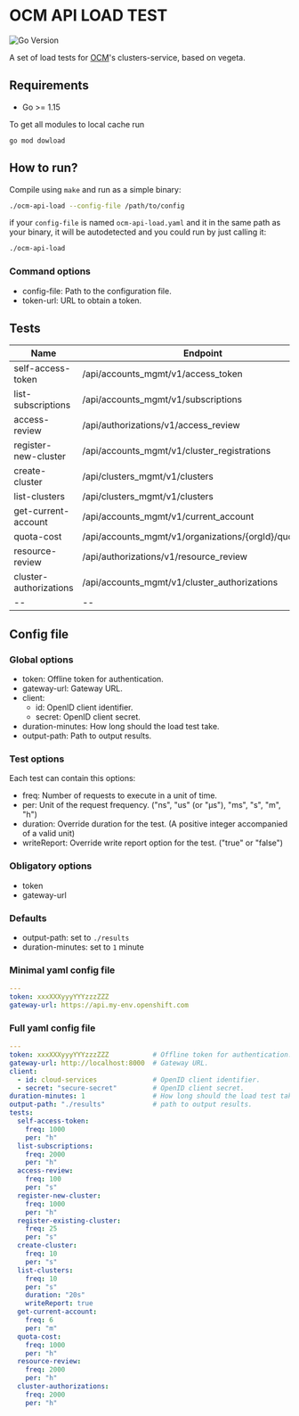 # OCM API LOAD TEST

![Go Version](https://img.shields.io/badge/go%20version-%3E=1.15-61CFDD.svg?style=flat-square)

A set of load tests for [OCM](https://github.com/openshift-online/ocm-api-model)'s clusters-service, based on vegeta.

## Requirements

- Go >= 1.15

To get all modules to local cache run

`go mod dowload`

## How to run?

Compile using `make` and run as a simple binary:

```sh
./ocm-api-load --config-file /path/to/config
```

if your `config-file` is named `ocm-api-load.yaml` and it in the same
path as your binary, it will be autodetected and you could run by just calling it:

```sh
./ocm-api-load
```

### Command options

- config-file: Path to the configuration file.
- token-url: URL to obtain a token.

## Tests

| Name | Endpoint | Method |
|----|----|----|
| self-access-token | /api/accounts_mgmt/v1/access_token | POST |
| list-subscriptions | /api/accounts_mgmt/v1/subscriptions | GET |
| access-review | /api/authorizations/v1/access_review | POST |
| register-new-cluster | /api/accounts_mgmt/v1/cluster_registrations | POST |
| create-cluster | /api/clusters_mgmt/v1/clusters | POST |
| list-clusters | /api/clusters_mgmt/v1/clusters | GET |
| get-current-account | /api/accounts_mgmt/v1/current_account | GET |
| quota-cost | /api/accounts_mgmt/v1/organizations/{orgId}/quota_cost | GET |
| resource-review | /api/authorizations/v1/resource_review | POST |
| cluster-authorizations | /api/accounts_mgmt/v1/cluster_authorizations | POST |
|--|--|--|

## Config file

### Global options

- token: Offline token for authentication.
- gateway-url: Gateway URL.
- client:
  - id: OpenID client identifier.
  - secret: OpenID client secret.
- duration-minutes: How long should the load test take.
- output-path: Path to output results.

### Test options

Each test can contain this options:

- freq: Number of requests to execute in a unit of time.
- per: Unit of the request frequency. ("ns", "us" (or "µs"), "ms", "s", "m", "h")
- duration: Override duration for the test. (A positive integer accompanied of a valid unit)
- writeReport: Override write report option for the test. ("true" or "false")

### Obligatory options

- token
- gateway-url

### Defaults

- output-path: set to `./results`
- duration-minutes: set to `1` minute

### Minimal yaml config file

```yaml
---
token: xxxXXXyyyYYYzzzZZZ
gateway-url: https://api.my-env.openshift.com
```

### Full yaml config file

```yaml
---
token: xxxXXXyyyYYYzzzZZZ           # Offline token for authentication.
gateway-url: http://localhost:8000  # Gateway URL.
client:
  - id: cloud-services              # OpenID client identifier.
  - secret: "secure-secret"         # OpenID client secret.
duration-minutes: 1                 # How long should the load test take.
output-path: "./results"            # path to output results.
tests:
  self-access-token:
    freq: 1000
    per: "h"
  list-subscriptions:
    freq: 2000
    per: "h"
  access-review:
    freq: 100
    per: "s"
  register-new-cluster:
    freq: 1000
    per: "h"
  register-existing-cluster:
    freq: 25
    per: "s"
  create-cluster:
    freq: 10
    per: "s"
  list-clusters:
    freq: 10
    per: "s"
    duration: "20s"
    writeReport: true
  get-current-account:
    freq: 6
    per: "m"
  quota-cost:
    freq: 1000
    per: "h"
  resource-review:
    freq: 2000
    per: "h"
  cluster-authorizations:
    freq: 2000
    per: "h"
```
